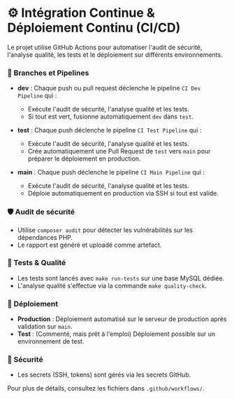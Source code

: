 # ⚙️ Intégration Continue & Déploiement Continu (CI/CD)

Le projet utilise GitHub Actions pour automatiser l'audit de sécurité, l'analyse qualité, les tests et le déploiement sur différents environnements.

### 🔄 Branches et Pipelines

- **dev** : Chaque push ou pull request déclenche le pipeline `CI Dev Pipeline` qui :
    - Exécute l'audit de sécurité, l'analyse qualité et les tests.
    - Si tout est vert, fusionne automatiquement `dev` dans `test`.

- **test** : Chaque push déclenche le pipeline `CI Test Pipeline` qui :
    - Exécute l'audit de sécurité, l'analyse qualité et les tests.
    - Crée automatiquement une Pull Request de `test` vers `main` pour préparer le déploiement en production.

- **main** : Chaque push déclenche le pipeline `CI Main Pipeline` qui :
    - Exécute l'audit de sécurité, l'analyse qualité et les tests.
    - Déploie automatiquement en production via SSH si tout est valide.

### 🛡️ Audit de sécurité

- Utilise `composer audit` pour détecter les vulnérabilités sur les dépendances PHP.
- Le rapport est généré et uploadé comme artefact.

### 🧪 Tests & Qualité

- Les tests sont lancés avec `make run-tests` sur une base MySQL dédiée.
- L'analyse qualité s'effectue via la commande `make quality-check`.

### 🚀 Déploiement

- **Production** : Déploiement automatisé sur le serveur de production après validation sur `main`.
- **Test** : (Commenté, mais prêt à l'emploi) Déploiement possible sur un environnement de test.

### 🔑 Sécurité

- Les secrets (SSH, tokens) sont gérés via les secrets GitHub.

Pour plus de détails, consultez les fichiers dans `.github/workflows/`.
